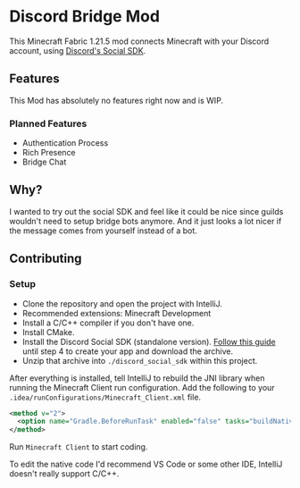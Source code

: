 # Discord Bridge Mod
This Minecraft Fabric 1.21.5 mod connects Minecraft with your Discord account,
using [Discord's Social SDK](https://discord.com/developers/docs/discord-social-sdk/overview).

## Features
This Mod has absolutely no features right now and is WIP.
### Planned Features
- Authentication Process
- Rich Presence
- Bridge Chat

## Why?
I wanted to try out the social SDK and feel like it could be nice since guilds wouldn't need to setup bridge bots anymore.
And it just looks a lot nicer if the message comes from yourself instead of a bot.

## Contributing
### Setup
- Clone the repository and open the project with IntelliJ.
- Recommended extensions: Minecraft Development
- Install a C/C++ compiler if you don't have one.
- Install CMake.
- Install the Discord Social SDK (standalone version). [Follow this guide](https://discord.com/developers/docs/discord-social-sdk/getting-started/using-c++) until step 4 to create your app and download the archive.
- Unzip that archive into `./discord_social_sdk` within this project.

After everything is installed, tell IntelliJ to rebuild the JNI library when running the Minecraft Client run configuration.
Add the following to your `.idea/runConfigurations/Minecraft_Client.xml` file.
```xml
<method v="2">
  <option name="Gradle.BeforeRunTask" enabled="false" tasks="buildNative" externalProjectPath="$PROJECT_DIR$/native" vmOptions="" scriptParameters="" />
</method>
```
Run `Minecraft Client` to start coding.

To edit the native code I'd recommend VS Code or some other IDE, IntelliJ doesn't really support C/C++.
